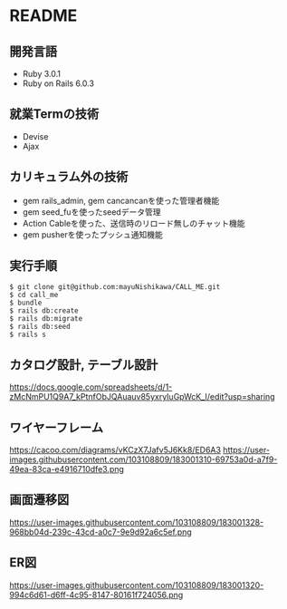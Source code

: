 # README

## 開発言語
* Ruby 3.0.1
* Ruby on Rails 6.0.3

## 就業Termの技術
* Devise
* Ajax

## カリキュラム外の技術
* gem rails_admin, gem cancancanを使った管理者機能
* gem seed_fuを使ったseedデータ管理
* Action Cableを使った、送信時のリロード無しのチャット機能
* gem pusherを使ったプッシュ通知機能

## 実行手順

```
$ git clone git@github.com:mayuNishikawa/CALL_ME.git
$ cd call_me
$ bundle
$ rails db:create
$ rails db:migrate
$ rails db:seed
$ rails s
```  

## カタログ設計, テーブル設計
https://docs.google.com/spreadsheets/d/1-zMcNmPU1Q9A7_kPtnfObJQAuauv85yxryIuGpWcK_I/edit?usp=sharing


## ワイヤーフレーム
https://cacoo.com/diagrams/vKCzX7Jafv5J6Kk8/ED6A3
https://user-images.githubusercontent.com/103108809/183001310-69753a0d-a7f9-49ea-83ca-e4916710dfe3.png


## 画面遷移図
https://user-images.githubusercontent.com/103108809/183001328-968bb04d-239c-43cd-a0c7-9e9d92a6c5ef.png


## ER図　
https://user-images.githubusercontent.com/103108809/183001320-994c6d61-d6ff-4c95-8147-80161f724056.png

